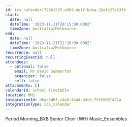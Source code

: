 ```yaml
---
id: ics_calender/793b153f-e9b9-4e7f-baba-28a1c27e63f0
start:
  date: null
  dateTime: '2023-11-21T20:15:00.000Z'
  timeZone: Australia/Melbourne
end:
  date: null
  dateTime: '2023-11-21T21:20:00.000Z'
  timeZone: Australia/Melbourne
recurrence: null
recurringEventId: null
attendees:
  - optional: false
    email: Mr David Summerton
    organizer: false
    self: false
attachments: []
calendarId: School Timetable
location: MHS
integrationId: d6aa3dbf-c4e0-4a4d-a9c9-75f6905f471a
integrationType: ics_calendar
---
```

Period Morning_BXB
Senior Choir (WH) Music_Ensembles